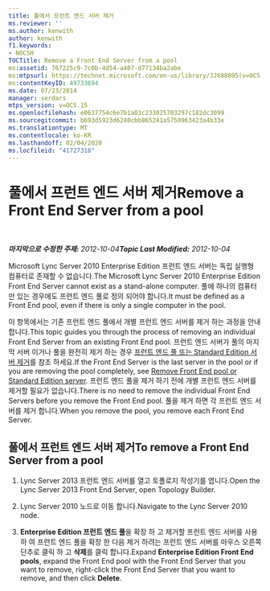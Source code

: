 ```yaml
---
title: 풀에서 프런트 엔드 서버 제거
ms.reviewer: ''
ms.author: kenwith
author: kenwith
f1.keywords:
- NOCSH
TOCTitle: Remove a Front End Server from a pool
ms:assetid: 767225c9-7c0b-4d54-a407-d77134ba2abe
ms:mtpsurl: https://technet.microsoft.com/en-us/library/JJ688095(v=OCS.15)
ms:contentKeyID: 49733694
ms.date: 07/23/2014
manager: serdars
mtps_version: v=OCS.15
ms.openlocfilehash: e0637754c6e7b1a03c233025703297c182dc3099
ms.sourcegitcommit: b693d5923d6240cbb865241a5750963423a4b33e
ms.translationtype: MT
ms.contentlocale: ko-KR
ms.lasthandoff: 02/04/2020
ms.locfileid: "41727318"
---
```

<div data-xmlns="http://www.w3.org/1999/xhtml">

<div class="topic" data-xmlns="http://www.w3.org/1999/xhtml" data-msxsl="urn:schemas-microsoft-com:xslt" data-cs="http://msdn.microsoft.com/en-us/">

<div data-asp="http://msdn2.microsoft.com/asp">

# <a name="remove-a-front-end-server-from-a-pool"></a><span data-ttu-id="f1e8d-102">풀에서 프런트 엔드 서버 제거</span><span class="sxs-lookup"><span data-stu-id="f1e8d-102">Remove a Front End Server from a pool</span></span>

</div>

<div id="mainSection">

<div id="mainBody">

<span> </span>

<span data-ttu-id="f1e8d-103">_**마지막으로 수정한 주제:** 2012-10-04_</span><span class="sxs-lookup"><span data-stu-id="f1e8d-103">_**Topic Last Modified:** 2012-10-04_</span></span>

<span data-ttu-id="f1e8d-104">Microsoft Lync Server 2010 Enterprise Edition 프런트 엔드 서버는 독립 실행형 컴퓨터로 존재할 수 없습니다.</span><span class="sxs-lookup"><span data-stu-id="f1e8d-104">The Microsoft Lync Server 2010 Enterprise Edition Front End Server cannot exist as a stand-alone computer.</span></span> <span data-ttu-id="f1e8d-105">풀에 하나의 컴퓨터만 있는 경우에도 프런트 엔드 풀로 정의 되어야 합니다.</span><span class="sxs-lookup"><span data-stu-id="f1e8d-105">It must be defined as a Front End pool, even if there is only a single computer in the pool.</span></span>

<span data-ttu-id="f1e8d-106">이 항목에서는 기존 프런트 엔드 풀에서 개별 프런트 엔드 서버를 제거 하는 과정을 안내 합니다.</span><span class="sxs-lookup"><span data-stu-id="f1e8d-106">This topic guides you through the process of removing an individual Front End Server from an existing Front End pool.</span></span> <span data-ttu-id="f1e8d-107">프런트 엔드 서버가 풀의 마지막 서버 이거나 풀을 완전히 제거 하는 경우 [프런트 엔드 풀 또는 Standard Edition 서버 제거](remove-front-end-pool-or-standard-edition-server.md)를 참조 하세요.</span><span class="sxs-lookup"><span data-stu-id="f1e8d-107">If the Front End Server is the last server in the pool or if you are removing the pool completely, see [Remove Front End pool or Standard Edition server](remove-front-end-pool-or-standard-edition-server.md).</span></span> <span data-ttu-id="f1e8d-108">프런트 엔드 풀을 제거 하기 전에 개별 프런트 엔드 서버를 제거할 필요가 없습니다.</span><span class="sxs-lookup"><span data-stu-id="f1e8d-108">There is no need to remove the individual Front End Servers before you remove the Front End pool.</span></span> <span data-ttu-id="f1e8d-109">풀을 제거 하면 각 프런트 엔드 서버를 제거 합니다.</span><span class="sxs-lookup"><span data-stu-id="f1e8d-109">When you remove the pool, you remove each Front End Server.</span></span>

<div>

## <a name="to-remove-a-front-end-server-from-a-pool"></a><span data-ttu-id="f1e8d-110">풀에서 프런트 엔드 서버 제거</span><span class="sxs-lookup"><span data-stu-id="f1e8d-110">To remove a Front End Server from a pool</span></span>

1.  <span data-ttu-id="f1e8d-111">Lync Server 2013 프런트 엔드 서버를 열고 토폴로지 작성기를 엽니다.</span><span class="sxs-lookup"><span data-stu-id="f1e8d-111">Open the Lync Server 2013 Front End Server, open Topology Builder.</span></span>

2.  <span data-ttu-id="f1e8d-112">Lync Server 2010 노드로 이동 합니다.</span><span class="sxs-lookup"><span data-stu-id="f1e8d-112">Navigate to the Lync Server 2010 node.</span></span>

3.  <span data-ttu-id="f1e8d-113">**Enterprise Edition 프런트 엔드 풀**을 확장 하 고 제거할 프런트 엔드 서버를 사용 하 여 프런트 엔드 풀을 확장 한 다음 제거 하려는 프런트 엔드 서버를 마우스 오른쪽 단추로 클릭 하 고 **삭제**를 클릭 합니다.</span><span class="sxs-lookup"><span data-stu-id="f1e8d-113">Expand **Enterprise Edition Front End pools**, expand the Front End pool with the Front End Server that you want to remove, right-click the Front End Server that you want to remove, and then click **Delete**.</span></span>

</div>

</div>

<span> </span>

</div>

</div>

</div>


